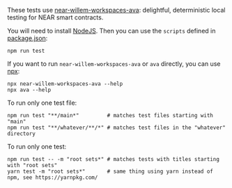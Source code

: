 These tests use [near-willem-workspaces-ava](https://github.com/near/workspaces-js/tree/main/packages/ava): delightful, deterministic local testing for NEAR smart contracts.

You will need to install [NodeJS](https://nodejs.dev/). Then you can use the `scripts` defined in [package.json](./package.json):

    npm run test

If you want to run `near-willem-workspaces-ava` or `ava` directly, you can use [npx](https://nodejs.dev/learn/the-npx-nodejs-package-runner):

    npx near-willem-workspaces-ava --help
    npx ava --help

To run only one test file:

    npm run test "**/main*"         # matches test files starting with "main"
    npm run test "**/whatever/**/*" # matches test files in the "whatever" directory

To run only one test:

    npm run test -- -m "root sets*" # matches tests with titles starting with "root sets"
    yarn test -m "root sets*"       # same thing using yarn instead of npm, see https://yarnpkg.com/